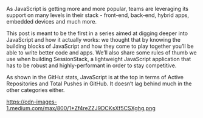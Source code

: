 As JavaScript is getting more and more popular, teams are leveraging its support on many levels in their stack - front-end, back-end, hybrid apps, embedded devices and much more.

This post is meant to be the first in a series aimed at digging deeper into JavaScript and how it actually works: we thought that by knowing the building blocks of JavaScript and how they come to play together you’ll be able to write better code and apps. We’ll also share some rules of thumb we use when building SessionStack, a lightweight JavaScript application that has to be robust and highly-performant in order to stay competitive.

As shown in the GitHut stats, JavaScript is at the top in terms of Active Repositories and Total Pushes in GitHub. It doesn’t lag behind much in the other categories either.

https://cdn-images-1.medium.com/max/800/1*Zf4reZZJ9DCKsXf5CSXghg.png